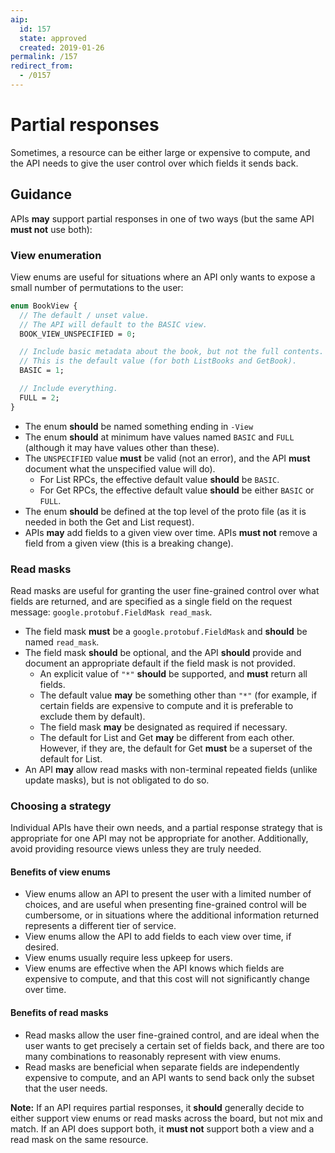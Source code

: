 ```yaml
---
aip:
  id: 157
  state: approved
  created: 2019-01-26
permalink: /157
redirect_from:
  - /0157
---
```


# Partial responses

Sometimes, a resource can be either large or expensive to compute, and the API
needs to give the user control over which fields it sends back.

## Guidance

APIs **may** support partial responses in one of two ways (but the same API
**must not** use both):

### View enumeration

View enums are useful for situations where an API only wants to expose a small
number of permutations to the user:

```proto
enum BookView {
  // The default / unset value.
  // The API will default to the BASIC view.
  BOOK_VIEW_UNSPECIFIED = 0;

  // Include basic metadata about the book, but not the full contents.
  // This is the default value (for both ListBooks and GetBook).
  BASIC = 1;

  // Include everything.
  FULL = 2;
}
```

- The enum **should** be named something ending in `-View`
- The enum **should** at minimum have values named `BASIC` and `FULL` (although
  it may have values other than these).
- The `UNSPECIFIED` value **must** be valid (not an error), and the API
  **must** document what the unspecified value will do).
  - For List RPCs, the effective default value **should** be `BASIC`.
  - For Get RPCs, the effective default value **should** be either `BASIC` or
    `FULL`.
- The enum **should** be defined at the top level of the proto file (as it is
  needed in both the Get and List request).
- APIs **may** add fields to a given view over time. APIs **must not** remove a
  field from a given view (this is a breaking change).

### Read masks

Read masks are useful for granting the user fine-grained control over what
fields are returned, and are specified as a single field on the request
message: `google.protobuf.FieldMask read_mask`.

- The field mask **must** be a `google.protobuf.FieldMask` and **should** be
  named `read_mask`.
- The field mask **should** be optional, and the API **should** provide and
  document an appropriate default if the field mask is not provided.
  - An explicit value of `"*"` **should** be supported, and **must** return all
    fields.
  - The default value **may** be something other than `"*"` (for example, if
    certain fields are expensive to compute and it is preferable to exclude
    them by default).
  - The field mask **may** be designated as required if necessary.
  - The default for List and Get **may** be different from each other. However,
    if they are, the default for Get **must** be a superset of the default for
    List.
- An API **may** allow read masks with non-terminal repeated fields (unlike
  update masks), but is not obligated to do so.

### Choosing a strategy

Individual APIs have their own needs, and a partial response strategy that is
appropriate for one API may not be appropriate for another. Additionally, avoid
providing resource views unless they are truly needed.

#### Benefits of view enums

- View enums allow an API to present the user with a limited number of
  choices, and are useful when presenting fine-grained control will be
  cumbersome, or in situations where the additional information returned
  represents a different tier of service.
- View enums allow the API to add fields to each view over time, if desired.
- View enums usually require less upkeep for users.
- View enums are effective when the API knows which fields are expensive to
  compute, and that this cost will not significantly change over time.

#### Benefits of read masks

- Read masks allow the user fine-grained control, and are ideal when the user
  wants to get precisely a certain set of fields back, and there are too many
  combinations to reasonably represent with view enums.
- Read masks are beneficial when separate fields are independently expensive
  to compute, and an API wants to send back only the subset that the user
  needs.

**Note:** If an API requires partial responses, it **should** generally decide
to either support view enums or read masks across the board, but not mix and
match. If an API does support both, it **must not** support both a view and a
read mask on the same resource.
